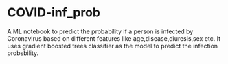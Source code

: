 # COVID-inf_prob
A ML notebook to predict the probability if a person is infected by Coronavirus based on different features like age,disease,diuresis,sex etc. It uses gradient boosted trees classifier as the model to predict the infection probsbility.  
